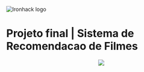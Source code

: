![Ironhack logo](https://i.imgur.com/1QgrNNw.png)



# Projeto final | Sistema de Recomendacao de Filmes


<p align="center">
  <img src="https://https://giphy.com/gifs/OnceInHollywood-leonardo-dicaprio-leo-kd9BlRovbPOykLBMqXid=giphy.gif">
</p>
